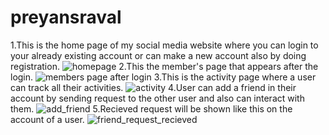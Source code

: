 # preyansraval
1.This is the home page of my social media website where you can login to your already existing account or can make a new account also by doing registration.
![homepage](https://user-images.githubusercontent.com/35058763/34520209-bf76dd00-f0ad-11e7-8977-b9b1ee2799d7.png)
2.This the member's page that appears after the login.
![members page after login](https://user-images.githubusercontent.com/35058763/34520540-12936c32-f0af-11e7-9bfe-7988829b0486.png)
3.This is the activity page where a user can track all their activities.
![activity](https://user-images.githubusercontent.com/35058763/34520551-200ec866-f0af-11e7-8369-8763fdf8cc97.png)
4.User can add a friend in their account by sending request to the other user and also can interact with them.
![add_friend](https://user-images.githubusercontent.com/35058763/34520815-94224a88-f0b0-11e7-80d2-84c6b965a291.png)
5.Recieved request will be shown like this on the account of a user.
![friend_request_recieved](https://user-images.githubusercontent.com/35058763/34520828-9f5d6c52-f0b0-11e7-849b-b6c07b379ded.png)
